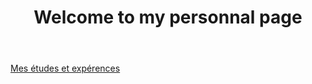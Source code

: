 <!DOCTYPE html>

<html>
	<head>
		<meta charset="utf-8" />
		<link rel="stylesheet" href="style.css" />
		<title>Welcome</title>
	</head>
	<body>
		<header>
			<h1>Welcome to my personnal page</h1>
		</header>
		<section class="container">
			<p><a href="CV.html">Mes études et expérences</a></p>
		</section>
	</body>
</html>
